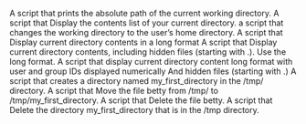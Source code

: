 A script that prints the absolute path of the current working directory.
A script that Display the contents list of your current directory.
a script that changes the working directory to the user’s home directory.
A script that Display current directory contents in a long format
A script that Display current directory contents, including hidden files (starting with .). Use the long format.
A script that display current directory content long format with user and group IDs displayed numerically And hidden files (starting with .)
A script that creates a directory named my_first_directory in the /tmp/ directory.
A script that Move the file betty from /tmp/ to /tmp/my_first_directory.
A script that Delete the file betty.
A script that Delete the directory my_first_directory that is in the /tmp directory.